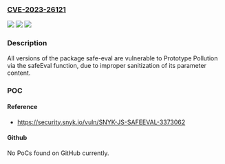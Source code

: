 ### [CVE-2023-26121](https://cve.mitre.org/cgi-bin/cvename.cgi?name=CVE-2023-26121)
![](https://img.shields.io/static/v1?label=Product&message=safe-eval&color=blue)
![](https://img.shields.io/static/v1?label=Version&message=0%3C%20*%20&color=brighgreen)
![](https://img.shields.io/static/v1?label=Vulnerability&message=Prototype%20Pollution&color=brighgreen)

### Description

All versions of the package safe-eval are vulnerable to Prototype Pollution via the safeEval function, due to improper sanitization of its parameter content.

### POC

#### Reference
- https://security.snyk.io/vuln/SNYK-JS-SAFEEVAL-3373062

#### Github
No PoCs found on GitHub currently.

